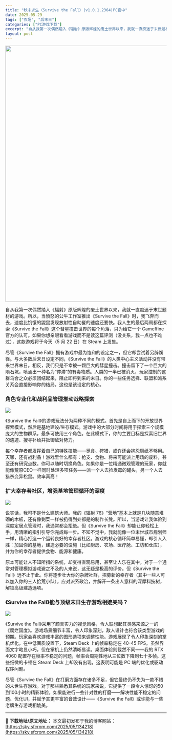 ```yaml
---
title: "秋末求生（Survive the Fall）|v1.0.1.2364|PC官中"
date: 2025-05-29
tags: ["农场", "后末日"]
categories: ["PC游戏下载"]
excerpt: "自从我第一次偶然踏入《辐射》原版辉煌的废土世界以来，我就一直痴迷于末世题材的游戏。所以，当愤怒的公牛工作室推出《Survive the Fall》时，我飞奔而去，速度比饥饿的鼹鼠发现放射性自助餐的速度还要快。我人生的最后两周都在探索《Survive the Fall》这个彗星撞击世界的每个角落，只为&hellip;"
layout: post
---
```


<img class="aligncenter size-full wp-image-134219" src="https://sky.sfcrom.com/wp-content/uploads/2025/05/2025052913414380.webp" alt="" width="550" height="800" />

<span>自从我第一次偶然踏入《辐射》原版辉煌的废土世界以来，我就一直痴迷于末世题材的游戏。所以，当愤怒的公牛工作室推出《Survive the Fall》时，我飞奔而去，速度比饥饿的鼹鼠发现放射性自助餐的速度还要快。我人生的最后两周都在探索《Survive the Fall》这个彗星撞击世界的每个角落，只为给它一个 Gameffine 官方的认可。如果你想亲眼看看游戏而不是读这篇评测（没关系，我一点也不难过），这款游戏将于今天（5 月 22 日）在 Steam 上发售。</span>

<span>尽管《Survive the Fall》拥有游戏中最为饱和的设定之一，但它却尝试着另辟蹊径。与大多数后末日设定不同，《Survive the Fall》的人类中心主义活动并没有带来世界末日。相反，我们只是不幸被一颗巨大的彗星撞击。撞击留下了一个巨大的陨石坑，喷涌出一种名为“停滞”的有毒物质。人类的一半已被消灭，玩家控制的这群乌合之众必须团结起来，阻止即将到来的末日。你的一些任务选择、联盟和派系关系会直接影响你的结局，这也是该设定的核心。</span>
<h3><span>角色专业化和战利品管理推动战略探索</span></h3>
<img src="https://shared.cloudflare.steamstatic.com/store_item_assets/steam/apps/1579340/ss_ce0d507a75f9a5d8ea618a39fd79555ed80812bd.1920x1080.jpg?t=1748337397" />

<span>《Survive the Fall》的游戏玩法分为两种不同的模式。首先是自上而下的开放世界探索模式，然后是基地建设/生存模式。游戏中的大部分时间将用于探索三个规模庞大的生物群系，最多可使用三个角色。在此模式下，你的主要目标是探索旧世界的遗迹、搜寻补给并抵御敌对势力。</span>

<span>每个幸存者都发挥着自己的特殊技能——觅食、狩猎，或许还会抱怨厕纸不够用。天哪，还有战利品！游戏里什么都有：枪支、食物、将来可能派上用场的废料，甚至还有研究点数。你可以随时切换角色。如果你是一位精通微观管理的玩家，你就能像荒原CEO一样同时处理多项任务——派一个人去捡发霉的罐头，另一个人去猎杀变异松鼠。效率真高！</span>
<h3><span>扩大幸存者社区，增强基地管理循环的深度</span></h3>
<img src="https://shared.cloudflare.steamstatic.com/store_item_assets/steam/apps/1579340/ss_57ec573ca209dc39f496bf468a0d64430e536097.1920x1080.jpg?t=1748337397" />

<span>说实话，我可不是什么建筑大师。我的《辐射 76》“营地”基本上就是几块随意堆砌的木板，还有像剩菜一样被扔得到处都是的制作长凳。所以，当游戏让我体验到深度定居点管理时，我通常都会拒绝。但《Survive the Fall》却能让你轻松上手，用清晰的指引引导你完成每一步。不知不觉中，我就能像一位末世城市规划师一样，精心打造一个运转良好的幸存者社区。游戏的核心循环简单易懂，却引人入胜：加固你的基地，建造必要的设施（比如厨房、农场、医疗舱、工坊和仓库），并为你的幸存者提供食物、能源和健康。</span>

<span>原本可能让人不知所措的系统，却变得直观易用，甚至让人乐在其中。对于一个通常对管理模拟游戏避之不及的人来说，这无疑是极高的评价。但《Survive the Fall》远不止于此。你将逐步壮大你的杂牌社群，招募新的幸存者（其中一些人可以加入你的三人拾荒小队），应对派系政治，并解开一条出人意料的深厚科技树，解锁高级建造选项。</span>
<h3><span>《Survive the Fall》能与顶级末日生存游戏相媲美吗？</span></h3>
<img src="https://shared.cloudflare.steamstatic.com/store_item_assets/steam/apps/1579340/ss_104560e3a28a2b4f84e6495274464aa08c160b49.1920x1080.jpg?t=1748337397" />

<span>《Survive the Fall》采用了颇具实力的视觉风格，令人联想起其灵感来源之一的《腐烂国度》。游戏场景细节丰富，令人印象深刻，敌人设计也符合该类型游戏的预期。玩家会喜欢游戏丰富的图形选项来调整性能。游戏展现了令人印象深刻的掌机优化，在中低画质设置下，Steam Deck 上的帧率稳定在 40-45 FPS。虽然界面文字略显小巧，但在掌机上仍然清晰易读。桌面体验则截然不同——我的 RTX 4060 配置存在帧率不稳定的问题，帧率会周期性地从三位数下降到七十多帧。这些细微的卡顿在 Steam Deck 上却没有出现，这表明可能是 PC 端的优化或驱动程序问题。</span>

<span>尽管《Survive the Fall》在打磨方面存在诸多不足，但它最终仍不失为一款不错的末世生存游戏。对于那些熟悉其系统的玩家来说，它提供了一段令人惊讶的50到100小时的精彩体验。如果能进行一些针对性的打磨——解决性能不稳定的问题、优化UI，并赋予其更丰富的音效设计——《Survive the Fall》或许能与一些老牌生存游戏相媲美。</span>

---
📖 **下载地址/原文地址：** 本文最初发布于我的博客网站：[https://sky.sfcrom.com/2025/05/134218](https://sky.sfcrom.com/2025/05/134218)
